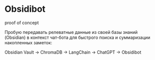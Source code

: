 # Obsidibot

proof of concept

Пробую передавать релеватные данные из своей базы знаний (Obsidian) в контекст чат-бота для быстрого поиска и суммаризации накопленных заметок:

Obsidian Vault -> ChromaDB -> LangChain -> ChatGPT -> Obsidibot
